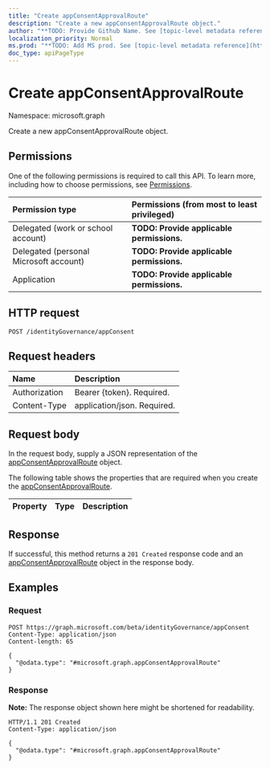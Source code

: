 ```yaml
---
title: "Create appConsentApprovalRoute"
description: "Create a new appConsentApprovalRoute object."
author: "**TODO: Provide Github Name. See [topic-level metadata reference](https://msgo.azurewebsites.net/add/document/guidelines/metadata.html#topic-level-metadata)**"
localization_priority: Normal
ms.prod: "**TODO: Add MS prod. See [topic-level metadata reference](https://msgo.azurewebsites.net/add/document/guidelines/metadata.html#topic-level-metadata)**"
doc_type: apiPageType
---
```


# Create appConsentApprovalRoute
Namespace: microsoft.graph

Create a new appConsentApprovalRoute object.

## Permissions
One of the following permissions is required to call this API. To learn more, including how to choose permissions, see [Permissions](/graph/permissions-reference).

|Permission type|Permissions (from most to least privileged)|
|:---|:---|
|Delegated (work or school account)|**TODO: Provide applicable permissions.**|
|Delegated (personal Microsoft account)|**TODO: Provide applicable permissions.**|
|Application|**TODO: Provide applicable permissions.**|

## HTTP request

<!-- {
  "blockType": "ignored"
}
-->
``` http
POST /identityGovernance/appConsent
```

## Request headers
|Name|Description|
|:---|:---|
|Authorization|Bearer {token}. Required.|
|Content-Type|application/json. Required.|

## Request body
In the request body, supply a JSON representation of the [appConsentApprovalRoute](../resources/appconsentapprovalroute.md) object.

The following table shows the properties that are required when you create the [appConsentApprovalRoute](../resources/appconsentapprovalroute.md).

|Property|Type|Description|
|:---|:---|:---|



## Response

If successful, this method returns a `201 Created` response code and an [appConsentApprovalRoute](../resources/appconsentapprovalroute.md) object in the response body.

## Examples

### Request
<!-- {
  "blockType": "request",
  "name": "create_appconsentapprovalroute_from_"
}
-->
``` http
POST https://graph.microsoft.com/beta/identityGovernance/appConsent
Content-Type: application/json
Content-length: 65

{
  "@odata.type": "#microsoft.graph.appConsentApprovalRoute"
}
```


### Response
**Note:** The response object shown here might be shortened for readability.
<!-- {
  "blockType": "response",
  "truncated": true,
  "@odata.type": "microsoft.graph.appConsentApprovalRoute"
}
-->
``` http
HTTP/1.1 201 Created
Content-Type: application/json

{
  "@odata.type": "#microsoft.graph.appConsentApprovalRoute"
}
```

